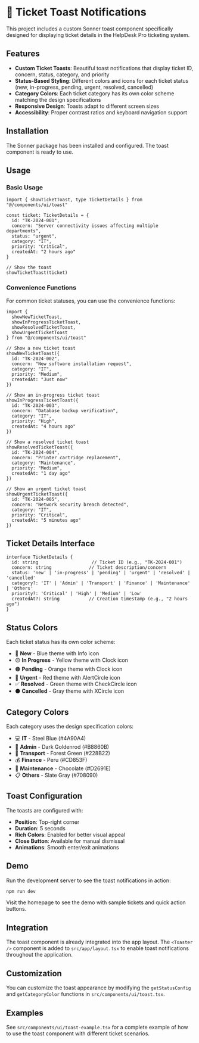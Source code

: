 # 🎫 Ticket Toast Notifications

This project includes a custom Sonner toast component specifically designed for displaying ticket details in the HelpDesk Pro ticketing system.

## Features

- **Custom Ticket Toasts**: Beautiful toast notifications that display ticket ID, concern, status, category, and priority
- **Status-Based Styling**: Different colors and icons for each ticket status (new, in-progress, pending, urgent, resolved, cancelled)
- **Category Colors**: Each ticket category has its own color scheme matching the design specifications
- **Responsive Design**: Toasts adapt to different screen sizes
- **Accessibility**: Proper contrast ratios and keyboard navigation support

## Installation

The Sonner package has been installed and configured. The toast component is ready to use.

## Usage

### Basic Usage

```tsx
import { showTicketToast, type TicketDetails } from "@/components/ui/toast"

const ticket: TicketDetails = {
  id: "TK-2024-001",
  concern: "Server connectivity issues affecting multiple departments",
  status: "urgent",
  category: "IT",
  priority: "Critical",
  createdAt: "2 hours ago"
}

// Show the toast
showTicketToast(ticket)
```

### Convenience Functions

For common ticket statuses, you can use the convenience functions:

```tsx
import { 
  showNewTicketToast,
  showInProgressTicketToast,
  showResolvedTicketToast,
  showUrgentTicketToast
} from "@/components/ui/toast"

// Show a new ticket toast
showNewTicketToast({
  id: "TK-2024-002",
  concern: "New software installation request",
  category: "IT",
  priority: "Medium",
  createdAt: "Just now"
})

// Show an in-progress ticket toast
showInProgressTicketToast({
  id: "TK-2024-003",
  concern: "Database backup verification",
  category: "IT",
  priority: "High",
  createdAt: "4 hours ago"
})

// Show a resolved ticket toast
showResolvedTicketToast({
  id: "TK-2024-004",
  concern: "Printer cartridge replacement",
  category: "Maintenance",
  priority: "Medium",
  createdAt: "1 day ago"
})

// Show an urgent ticket toast
showUrgentTicketToast({
  id: "TK-2024-005",
  concern: "Network security breach detected",
  category: "IT",
  priority: "Critical",
  createdAt: "5 minutes ago"
})
```

## Ticket Details Interface

```tsx
interface TicketDetails {
  id: string                    // Ticket ID (e.g., "TK-2024-001")
  concern: string              // Ticket description/concern
  status: 'new' | 'in-progress' | 'pending' | 'urgent' | 'resolved' | 'cancelled'
  category?: 'IT' | 'Admin' | 'Transport' | 'Finance' | 'Maintenance' | 'Others'
  priority?: 'Critical' | 'High' | 'Medium' | 'Low'
  createdAt?: string           // Creation timestamp (e.g., "2 hours ago")
}
```

## Status Colors

Each ticket status has its own color scheme:

- 🔵 **New** - Blue theme with Info icon
- 🟡 **In Progress** - Yellow theme with Clock icon  
- 🟠 **Pending** - Orange theme with Clock icon
- 🔴 **Urgent** - Red theme with AlertCircle icon
- ✅ **Resolved** - Green theme with CheckCircle icon
- ⚫ **Cancelled** - Gray theme with XCircle icon

## Category Colors

Each category uses the design specification colors:

- 💻 **IT** - Steel Blue (#4A90A4)
- 📁 **Admin** - Dark Goldenrod (#B8860B)
- 🚗 **Transport** - Forest Green (#228B22)
- 💰 **Finance** - Peru (#CD853F)
- 🔧 **Maintenance** - Chocolate (#D2691E)
- 📋 **Others** - Slate Gray (#708090)

## Toast Configuration

The toasts are configured with:

- **Position**: Top-right corner
- **Duration**: 5 seconds
- **Rich Colors**: Enabled for better visual appeal
- **Close Button**: Available for manual dismissal
- **Animations**: Smooth enter/exit animations

## Demo

Run the development server to see the toast notifications in action:

```bash
npm run dev
```

Visit the homepage to see the demo with sample tickets and quick action buttons.

## Integration

The toast component is already integrated into the app layout. The `<Toaster />` component is added to `src/app/layout.tsx` to enable toast notifications throughout the application.

## Customization

You can customize the toast appearance by modifying the `getStatusConfig` and `getCategoryColor` functions in `src/components/ui/toast.tsx`.

## Examples

See `src/components/ui/toast-example.tsx` for a complete example of how to use the toast component with different ticket scenarios. 